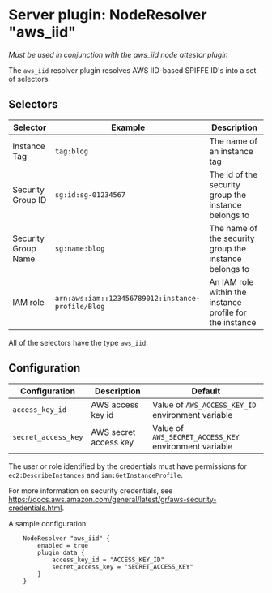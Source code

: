 # Server plugin: NodeResolver "aws_iid"

*Must be used in conjunction with the aws_iid node attestor plugin*

The `aws_iid` resolver plugin resolves AWS IID-based SPIFFE ID's into a set
of selectors.

## Selectors

| Selector            | Example                                           | Description                                                |
| ------------------- | ------------------------------------------------- | -----------------------------------------------------------|
| Instance Tag        | `tag:blog`                                        | The name of an instance tag                                |
| Security Group ID   | `sg:id:sg-01234567`                               | The id of the security group the instance belongs to       |
| Security Group Name | `sg:name:blog`                                    | The name of the security group the instance belongs to     |
| IAM role            | `arn:aws:iam::123456789012:instance-profile/Blog` | An IAM role within the instance profile for the instance   |

 All of the selectors have the type `aws_iid`.

## Configuration

| Configuration        | Description                  | Default                 |
| -------------------- | ---------------------------- | ----------------------- |
| `access_key_id`      | AWS access key id            | Value of `AWS_ACCESS_KEY_ID` environment variable |
| `secret_access_key`  | AWS secret access key        | Value of `AWS_SECRET_ACCESS_KEY` environment variable |

The user or role identified by the credentials must have permissions for
`ec2:DescribeInstances` and `iam:GetInstanceProfile`.

For more information on security credentials, see https://docs.aws.amazon.com/general/latest/gr/aws-security-credentials.html.

A sample configuration:

```
    NodeResolver "aws_iid" {
        enabled = true
        plugin_data {
			access_key_id = "ACCESS_KEY_ID"
			secret_access_key = "SECRET_ACCESS_KEY"
        }
    }
```
